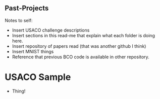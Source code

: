 ## Past-Projects

Notes to self:

* Insert USACO challenge descriptions
* Insert sections in this read-me that explain what each folder is doing here.
* Insert repository of papers read (that was another github I think)
* Insert MNIST things
* Reference that previous BCO code is available in other repository.

# USACO Sample

* Thing!

# 

